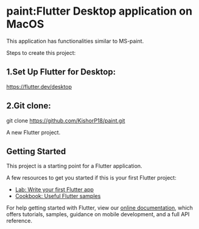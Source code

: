 # paint:Flutter Desktop application on MacOS

This application has functionalities similar to
MS-paint.

Steps to create this project:

## 1.Set Up Flutter for Desktop:
https://flutter.dev/desktop

## 2.Git clone:
git clone  https://github.com/KishorP18/paint.git






A new Flutter project.

## Getting Started

This project is a starting point for a Flutter application.

A few resources to get you started if this is your first Flutter project:

- [Lab: Write your first Flutter app](https://flutter.dev/docs/get-started/codelab)
- [Cookbook: Useful Flutter samples](https://flutter.dev/docs/cookbook)

For help getting started with Flutter, view our
[online documentation](https://flutter.dev/docs), which offers tutorials,
samples, guidance on mobile development, and a full API reference.
